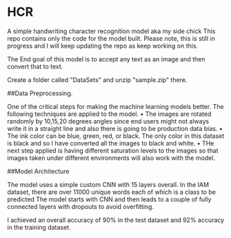 # HCR
A simple handwriting character recognition model aka my side chick
This repo contains only the code for the model built.
Please note, this is still in progress and I will keep updating the repo as keep working on this.

The End goal of this model is to accept any text as an image and then convert that to text.

Create a folder called "DataSets" and unzip "sample.zip" there.

##Data Preprocessing.

One of the critical steps for making the machine learning models better.
The following techniques are applied to the model.
• The images are rotated randomly by 10,15,20 degrees angles since end users might not always write it in a straight line and also there is going to be production data bias.
• The ink color can be blue, green, red, or black. The only color in this dataset is black and so I have converted all the images to black and white.
• THe next step applied is having different saturation levels to the images so that images taken under different environments will also work with the model.

##Model Architecture

The model uses a simple custom CNN with 15 layers overall.
In the IAM dataset, there are over 11000 unique words each of which is a class to be predicted
The model starts with CNN and then leads to a couple of fully connected layers with dropouts to avoid overfitting.

I achieved an overall accuracy of 90% in the test dataset and 92% accuracy in the training dataset.
